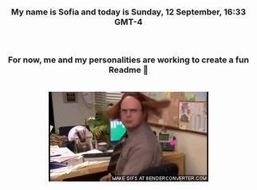 


<div align="center">
<h3 >My name is Sofia and today is Sunday, 12 September, 16:33 GMT-4</h3><br>
<h3 >For now, me and my personalities are working to create a fun Readme 👋
</h3><br>
<img src='img/dwight.gif' alt='working...'/>
</div>
